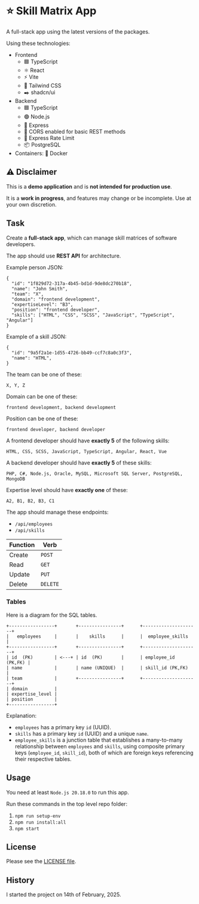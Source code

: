 # ⭐ Skill Matrix App

A full-stack app using the latest versions of the packages.

Using these technologies:

- Frontend
  - 🟦 TypeScript
  - ⚛️ React
  - ⚡ Vite
  - 🎨 Tailwind CSS
  - ✒️ shadcn/ui
- Backend
  - 🟦 TypeScript
  - 🟢 Node.js
  - 🚀 Express
  - 🚨 CORS enabled for basic REST methods
  - 🚦 Express Rate Limit
  - 📦 PostgreSQL
- Containers: 🐳 Docker

## ⚠️ Disclaimer

This is a **demo application** and is **not intended for production use**.

It is a **work in progress**, and features may change or be incomplete. Use at your own discretion.

## Task

Create a **full-stack app**, which can manage skill matrices of software developers.

The app should use **REST API** for architecture.

Example person JSON:

```
{
  "id": "1f829d72-317a-4b45-bd1d-9de8dc270b18",
  "name": "John Smith",
  "team": "X",
  "domain": "frontend development",
  "expertiseLevel": "B3",
  "position": "frontend developer",
  "skills": ["HTML", "CSS", "SCSS", "JavaScript", "TypeScript", "Angular"]
}
```

Example of a skill JSON:

```
{
  "id": "9a5f2a1e-1d55-4726-bb49-ccf7c8a0c3f3",
  "name": "HTML",
}
```

The team can be one of these:

```
X, Y, Z
```

Domain can be one of these:

```
frontend development, backend development
```

Position can be one of these:

```
frontend developer, backend developer
```

A frontend developer should have **exactly 5** of the following skills:

```
HTML, CSS, SCSS, JavaScript, TypeScript, Angular, React, Vue
```

A backend developer should have **exactly 5** of these skills:

```
PHP, C#, Node.js, Oracle, MySQL, Microsoft SQL Server, PostgreSQL, MongoDB
```

Expertise level should have **exactly one** of these:

```
A2, B1, B2, B3, C1
```

The app should manage these endpoints:

- `/api/employees`
- `/api/skills`

| Function | Verb     |
| -------- | -------- |
| Create   | `POST`   |
| Read     | `GET`    |
| Update   | `PUT`    |
| Delete   | `DELETE` |

### Tables

Here is a diagram for the SQL tables.

```
+-----------------+       +----------------+      +---------------------+
|   employees     |       |    skills      |      |  employee_skills    |
+-----------------+       +----------------+      +---------------------+
| id  (PK)        | <---+ | id  (PK)       |      | employee_id (PK,FK) |
| name            |       | name (UNIQUE)  |      | skill_id (PK,FK)    |
| team            |       +----------------+      +---------------------+
| domain          |
| expertise_level |
| position        |
+-----------------+
```

Explanation:

- `employees` has a primary key `id` (UUID).
- `skills` has a primary key `id` (UUID) and a unique `name`.
- `employee_skills` is a junction table that establishes a many-to-many relationship between `employees` and `skills`, using composite primary keys (`employee_id`, `skill_id`), both of which are foreign keys referencing their respective tables.

## Usage

You need at least `Node.js 20.18.0` to run this app.

Run these commands in the top level repo folder:

1. `npm run setup-env`
1. `npm run install:all`
1. `npm start`

## License

Please see the [LICENSE file](LICENSE).

## History

I started the project on 14th of February, 2025.
